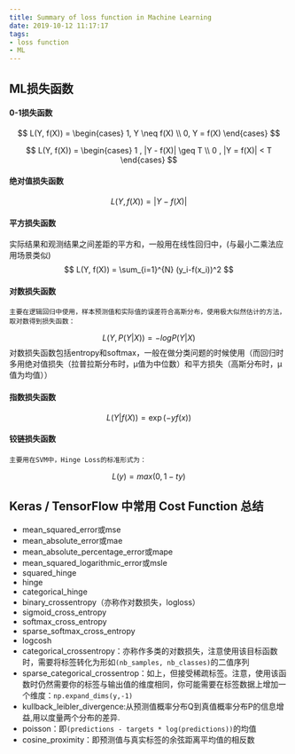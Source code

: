 ```yaml
---
title: Summary of loss function in Machine Learning
date: 2019-10-12 11:17:17
tags:
- loss function
- ML
---
```


## ML损失函数

#### 0-1损失函数

$$
L(Y, f(X)) = \begin{cases}
1, Y \neq f(X) \\ 
0, Y = f(X)
\end{cases}
$$


$$
L(Y, f(X)) = \begin{cases}
1 , |Y - f(X)| \geq T \\
0 , |Y = f(X)| < T
\end{cases}
$$


#### 绝对值损失函数

$$
L(Y, f(X)) = |Y - f(X)|
$$



#### 平方损失函数

实际结果和观测结果之间差距的平方和，一般用在线性回归中，(与最小二乘法应用场景类似)
$$
L(Y, f(X)) = \sum_{i=1}^{N} (y_i-f(x_i))^2
$$




#### 对数损失函数

	主要在逻辑回归中使用，样本预测值和实际值的误差符合高斯分布，使用极大似然估计的方法，取对数得到损失函数：
$$
L(Y, P(Y|X)) = -logP(Y|X)
$$
对数损失函数包括entropy和softmax，一般在做分类问题的时候使用（而回归时多用绝对值损失（拉普拉斯分布时，μ值为中位数）和平方损失（高斯分布时，μ值为均值））



#### 指数损失函数

$$
L(Y|f(X))  = \exp(-yf(x))
$$



#### 铰链损失函数

	主要用在SVM中，Hinge Loss的标准形式为：
$$
L(y) = max(0, 1-ty)
$$



## Keras / TensorFlow 中常用 Cost Function 总结

- mean_squared_error或mse
- mean_absolute_error或mae
- mean_absolute_percentage_error或mape
- mean_squared_logarithmic_error或msle
- squared_hinge
- hinge
- categorical_hinge
- binary_crossentropy（亦称作对数损失，logloss）
- sigmoid_cross_entropy
- softmax_cross_entropy
- sparse_softmax_cross_entropy
- logcosh
- categorical_crossentropy：亦称作多类的对数损失，注意使用该目标函数时，需要将标签转化为形如`(nb_samples, nb_classes)`的二值序列
- sparse_categorical_crossentrop：如上，但接受稀疏标签。注意，使用该函数时仍然需要你的标签与输出值的维度相同，你可能需要在标签数据上增加一个维度：`np.expand_dims(y,-1)`
- kullback_leibler_divergence:从预测值概率分布Q到真值概率分布P的信息增益,用以度量两个分布的差异.
- poisson：即`(predictions - targets * log(predictions))`的均值
- cosine_proximity：即预测值与真实标签的余弦距离平均值的相反数
